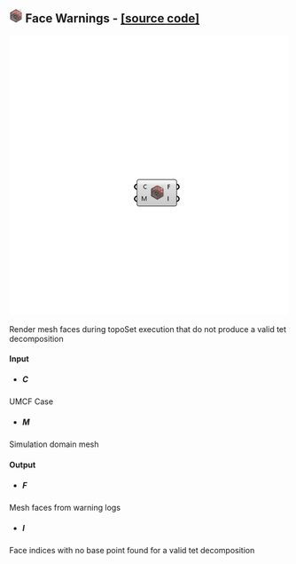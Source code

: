 ## ![](../images/icons/Face_Warnings.png) Face Warnings - [[source code]](https://github.com/Eddy3D-Dev/Eddy3D-UMCF/blob/release/UMCF/CMP/Visualization/FaceWarningsCMP.cs)

![](../images/components/Face_Warnings.png)

Render mesh faces during topoSet execution that do not produce a valid tet decomposition

#### Input
* ##### C
UMCF Case
* ##### M
Simulation domain mesh

#### Output
* ##### F
Mesh faces from warning logs
* ##### I
Face indices with no base point found for a valid tet decomposition